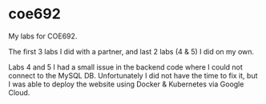 # coe692
My labs for COE692. 


The first 3 labs I did with a partner, and last 2 labs (4 & 5) I did on my own. 


Labs 4 and 5 I had a small issue in the backend code where I could not connect to the MySQL DB. Unfortunately I did not have the time to fix it, but I was able to deploy the website using Docker & Kubernetes via Google Cloud. 
